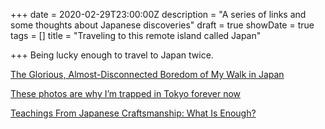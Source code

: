 +++
date = 2020-02-29T23:00:00Z
description = "A series of links and some thoughts about Japanese discoveries"
draft = true
showDate = true
tags = []
title = "Traveling to this remote island called Japan"

+++
Being lucky enough to travel to Japan twice.


[The Glorious, Almost-Disconnected Boredom of My Walk in Japan](https://www.wired.com/story/six-weeks-100s-miles-hours-glorious-boredom-japan/ "Wired article by Craig Mod")



[These photos are why I’m trapped in Tokyo forever now](https://medium.com/@damjancvetkovdimitrov/these-photos-are-why-i-m-trapped-in-tokyo-forever-now-1a0ea980bcc5)


[Teachings From Japanese Craftsmanship: What Is Enough?](https://www.gchicco.com/2019/11/14/teaching-from-japanese-craftsmanship-what-is-enough/)
